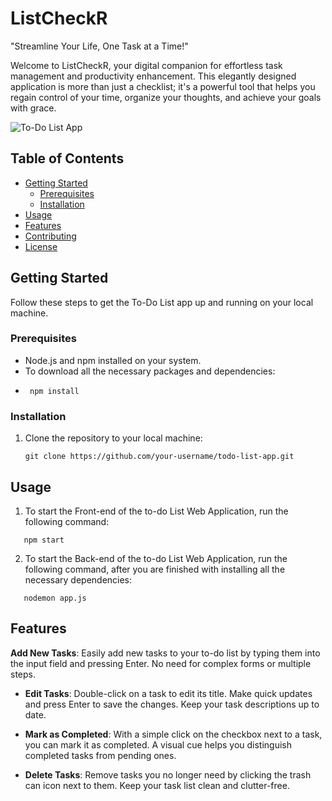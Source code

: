 # ListCheckR

"Streamline Your Life, One Task at a Time!"

Welcome to ListCheckR, your digital companion for effortless task management and productivity enhancement. This elegantly designed application is more than just a checklist; it's a powerful tool that helps you regain control of your time, organize your thoughts, and achieve your goals with grace.

![To-Do List App](app-screenshot.png)

## Table of Contents

- [Getting Started](#getting-started)
  - [Prerequisites](#prerequisites)
  - [Installation](#installation)
- [Usage](#usage)
- [Features](#features)
- [Contributing](#contributing)
- [License](#license)

## Getting Started

Follow these steps to get the To-Do List app up and running on your local machine.

### Prerequisites

- Node.js and npm installed on your system.
- To download all the necessary packages and dependencies:
- ```shell
   npm install
  ```
  
### Installation

1. Clone the repository to your local machine:

   ```shell
   git clone https://github.com/your-username/todo-list-app.git

## Usage

1. To start the Front-end of the to-do List Web Application, run the following command:
  ```shell
     npm start
  ```

2. To start the Back-end of the to-do List Web Application, run the following command, after you are finished with installing all the necessary dependencies:
  ```shell
     nodemon app.js
  ```
## Features

**Add New Tasks**: Easily add new tasks to your to-do list by typing them into the input field and pressing Enter. No need for complex forms or multiple steps.

- **Edit Tasks**: Double-click on a task to edit its title. Make quick updates and press Enter to save the changes. Keep your task descriptions up to date.

- **Mark as Completed**: With a simple click on the checkbox next to a task, you can mark it as completed. A visual cue helps you distinguish completed tasks from pending ones.

- **Delete Tasks**: Remove tasks you no longer need by clicking the trash can icon next to them. Keep your task list clean and clutter-free.
